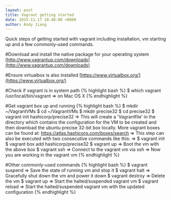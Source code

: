 ```yaml
---
layout: post
title: Vagrant getting started
date: 2015-11-17 10:40:00 +0800
author: Andy Jiang
---
```


Quick steps of getting started with vagrant including installation, vm starting up and a few commonly-used commands.

#Download and install the native package for your operating system
[http://www.vagrantup.com/downloads](http://www.vagrantup.com/downloads)

#Ensure virtualbox is also installed
[https://www.virtualbox.org/](https://www.virtualbox.org/)

#Check if vagrant is in system path
{% highlight bash %}
$ which vagrant
/usr/local/bin/vagrant => on Mac OS X
{% endhighlight %}

#Get vagrant box up and running
{% highlight bash %}
$ mkdir ~/VagrantVMs
$ cd ~/VagrantVMs
$ mkdir precise32
$ cd precise32
$ vagrant init hashicorp/precise32
  => This will create a 'Vagrantfile' in the directory which contains the configuration for the VM to be created and then download the ubuntu precise 32-bit box locally. More vagrant boxes can be found at: https://atlas.hashicorp.com/boxes/search
  => This step can also be executed with two consecutive commands like this:
  => $ vagrant init
     $ vagrant box add hashicorp/precise32
$ vagrant up
  => Boot the vm with the above box
$ vagrant ssh
  => Connect to the vagrant vm via ssh
  => Now you are working in the vagrant vm
{% endhighlight %}

#Other commonly-used commands
{% highlight bash %}
$ vagrant suspend
  => Save the state of running vm and stop it
$ vagrant halt
  => Gracefully shut down the vm and power it down
$ vagrant destroy
  => Delete the vm
$ vagrant up
  => Start the halted/suspended vagrant vm
$ vagrant reload
  => Start the halted/suspended vagrant vm with the updated configuration
{% endhighlight %}
